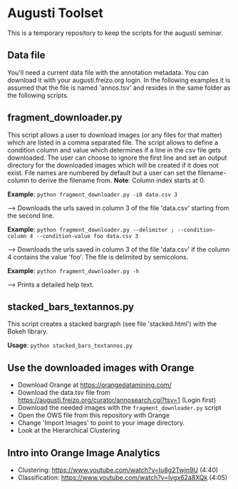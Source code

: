 # Augusti Toolset
This is a temporary repository to keep the scripts for the augusti seminar.

## Data file
You'll need a current data file with the annotation metadata. You can download it with
your augusti.freizo.org login. In the following examples it is assumed that the file is 
named 'annos.tsv' and resides in the same folder as the following scripts.

## fragment_downloader.py
This script allows a user to download images (or any files for that matter) which are listed in a
comma separated file. The script allows to define a condition column and value which determines if a
line in the csv file gets downloaded. The user can choose to ignore the first line and set an output
directory for the downloaded images which will be created if it does not exist. File names are numbered
by default but a user can set the filename-column to derive the filename from.
**Note**: Column index starts at 0.

**Example**: `python fragment_downloader.py -i0 data.csv 3`

--> Downloads the urls saved in column 3 of the file 'data.csv' starting from the second line.

**Example**: `python fragment_downloader.py --delimiter ; --condition-column 4 --condition-value foo data.csv 3`

--> Downloads the urls saved in column 3 of the file 'data.csv' if the column 4 contains the value 'foo'.
    The file is delimited by semicolons.

**Example**: `python fragment_downloader.py -h`

--> Prints a detailed help text.

## stacked_bars_textannos.py
This script creates a stacked bargraph (see file 'stacked.html') with the Bokeh library.

**Usage**: `python stacked_bars_textannos.py`

## Use the downloaded images with Orange
- Download Orange at https://orangedatamining.com/
- Download the data.tsv file from https://augusti.freizo.org/curator/annosearch.cgi?tsv=1 (Login first)
- Download the needed images with the `fragment_downloader.py` script
- Open the OWS file from this repository with Orange
- Change 'Import Images' to point to your image directory.
- Look at the Hierarchical Clustering

## Intro into Orange Image Analytics
- Clustering: https://www.youtube.com/watch?v=Iu8g2Twjn9U (4:40)
- Classification: https://www.youtube.com/watch?v=lvgx62a8XQk (4:05)
